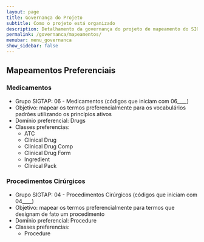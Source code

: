 ```yaml
---
layout: page
title: Governança do Projeto
subtitle: Como o projeto está organizado
description: Detalhamento da governança do projeto de mapeamento do SIGTAP para OMOP
permalink: /governanca/mapeamentos/
menubar: menu_governanca
show_sidebar: false
---
```


## Mapeamentos Preferenciais

### Medicamentos
- Grupo SIGTAP: 06 - Medicamentos (códigos que iniciam com 06____)
- Objetivo: mapear os termos preferencialmente para os vocabulários padrões utilizando os princípios ativos
- Domínio preferencial: Drugs
- Classes preferencias:
  - ATC
  - Clinical Drug
  - Clinical Drug Comp
  - Clinical Drug Form
  - Ingredient
  - Clinical Pack


### Procedimentos Cirúrgicos
- Grupo SIGTAP: 04 - Procedimentos Cirúrgicos (códigos que iniciam com 04____)
- Objetivo: mapear os termos preferencialmente para termos que designam de fato um procedimento
- Domínio preferencial: Procedure
- Classes preferencias:
  - Procedure
